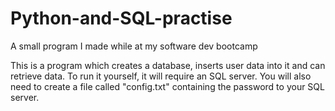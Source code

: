 # Python-and-SQL-practise
A small program I made while at my software dev bootcamp

This is a program which creates a database, inserts user data into it and can retrieve data.
To run it yourself, it will require an SQL server.
You will also need to create a file called "config.txt" containing the password to your SQL server.
